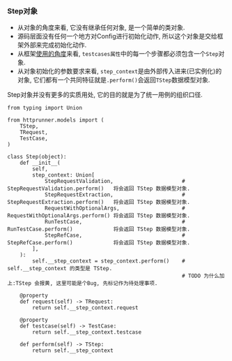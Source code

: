 ### Step对象

- 从对象的角度来看, 它没有继承任何对象, 是一个简单的类对象.  
- 源码层面没有任何一个地方对Config进行初始化动作, 所以这个对象是交给框架外部来完成初始化动作.  
- 从框架[使用的角度](../testcases/create_user_ref_test.py)来看, `testcases属性`中的每一个步骤都必须包含一个`Step`对象.  
- 从对象初始化的参数要求来看, `step_context`是由外部传入进来(已实例化)的对象, 它们都有一个共同特征就是`.perform()`会返回`TStep`数据模型对象.  

Step对象并没有更多的实质用处, 它的目的就是为了统一用例的组织口径.  

```python3
from typing import Union

from httprunner.models import (
    TStep,
    TRequest,
    TestCase,
)

class Step(object):
    def __init__(
        self,
        step_context: Union[
            StepRequestValidation,                      # StepRequestValidation.perform()   将会返回 TStep 数据模型对象.
            StepRequestExtraction,                      # StepRequestExtraction.perform()   将会返回 TStep 数据模型对象.
            RequestWithOptionalArgs,                    # RequestWithOptionalArgs.perform() 将会返回 TStep 数据模型对象.
            RunTestCase,                                # RunTestCase.perform()             将会返回 TStep 数据模型对象.
            StepRefCase,                                # StepRefCase.perform()             将会返回 TStep 数据模型对象.
        ],
    ):
        self.__step_context = step_context.perform()    # self.__step_context 的类型是 TStep.
                                                        # TODO 为什么加上:TStep 会报黄, 这里可能是个Bug, 先标记作为待处理事项. 

    @property
    def request(self) -> TRequest:
        return self.__step_context.request              

    @property
    def testcase(self) -> TestCase:
        return self.__step_context.testcase

    def perform(self) -> TStep:
        return self.__step_context

```